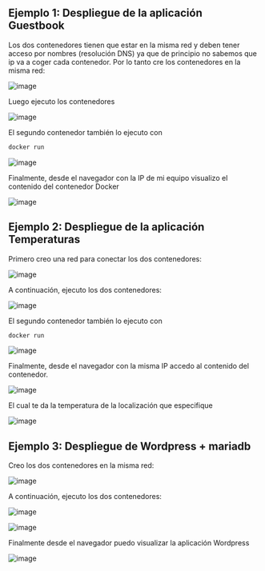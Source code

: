 
## Ejemplo 1: Despliegue de la aplicación Guestbook

Los dos contenedores tienen que estar en la misma red y deben tener acceso por nombres (resolución DNS) ya que de principio no sabemos que ip va a coger cada contenedor. Por lo tanto cre los contenedores en la misma red:

![image](https://user-images.githubusercontent.com/91189372/223145321-61ea5ea7-566f-41b7-ad22-46f38f0a2781.png)

Luego ejecuto los contenedores

![image](https://user-images.githubusercontent.com/91189372/223146388-d458dff8-4aa9-469c-b14a-40de90b13bd3.png)

El segundo contenedor también lo ejecuto con

```bash
docker run
```

![image](https://user-images.githubusercontent.com/91189372/223163992-e8ae335c-e9e7-464c-8868-44afd0375d4b.png)

Finalmente, desde el navegador con la IP de mi equipo visualizo el contenido del contenedor Docker

![image](https://user-images.githubusercontent.com/91189372/223178732-d95e725b-2635-4407-9501-80f58cfa805a.png)


## Ejemplo 2: Despliegue de la aplicación Temperaturas

Primero creo una red para conectar los dos contenedores:

![image](https://user-images.githubusercontent.com/91189372/223179477-aeebf853-31e8-428d-87db-54f3cedfacd1.png)

A continuación, ejecuto los dos contenedores:

![image](https://user-images.githubusercontent.com/91189372/223180609-bfdb9bdb-b605-420e-bac8-5d5194b87cc4.png)

El segundo contenedor también lo ejecuto con

```bash
docker run
```

![image](https://user-images.githubusercontent.com/91189372/223181661-f3e49c73-411a-443e-acf3-d1f979e73930.png)

Finalmente, desde el navegador con la misma IP accedo al contenido del contenedor. 

![image](https://user-images.githubusercontent.com/91189372/223181939-647718c4-a167-40c4-b96a-584cb4f7d489.png)

El cual te da la temperatura de la localización que especifique

![image](https://user-images.githubusercontent.com/91189372/223182100-afa4b895-44e9-44bc-ae1e-6e747fad7619.png)


## Ejemplo 3: Despliegue de Wordpress + mariadb

Creo los dos contenedores en la misma red:

![image](https://user-images.githubusercontent.com/91189372/223184527-43df3bf2-0d62-4916-8785-632d52df2f0c.png)

A continuación, ejecuto los dos contenedores:

![image](https://user-images.githubusercontent.com/91189372/223190402-76fd909d-3f0a-4e77-821c-416aa561640c.png)

![image](https://user-images.githubusercontent.com/91189372/223191092-51e0b268-3a04-481d-b3d6-cac1976fda28.png)

Finalmente desde el navegador puedo visualizar la aplicación Wordpress

![image](https://user-images.githubusercontent.com/91189372/223191362-ba5d60b2-cc9a-4e5c-a245-963f1a9a710b.png)

